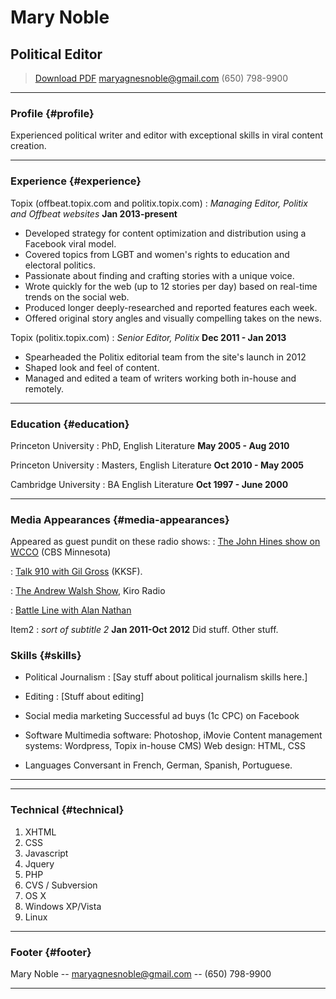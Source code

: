 # Mary Noble
## Political Editor

> [Download PDF](resume.pdf)
> [maryagnesnoble@gmail.com](maryagnesnoble@gmail.com)
> (650) 798-9900

------

### Profile {#profile}

Experienced political writer and editor with exceptional skills in viral content creation.

------

### Experience {#experience}

Topix (offbeat.topix.com and politix.topix.com)
: *Managing Editor, Politix and Offbeat websites*
  __Jan 2013-present__
  - Developed strategy for content optimization and distribution using a Facebook viral model.
  - Covered topics from LGBT and women's rights to education and electoral politics.
  - Passionate about finding and crafting stories with a unique voice.
  - Wrote quickly for the web (up to 12 stories per day) based on real-time trends on the social web.
  - Produced longer deeply-researched and reported features each week.
  - Offered original story angles and visually compelling takes on the news.

Topix (politix.topix.com)
: *Senior Editor, Politix*
 __Dec 2011 - Jan 2013__
 - Spearheaded the Politix editorial team from the site's launch in 2012
 - Shaped look and feel of content.
 - Managed and edited a team of writers working both in-house and remotely.

------

### Education {#education}

Princeton University
: PhD, English Literature
  __May 2005 - Aug 2010__

Princeton University
: Masters, English Literature
  __Oct 2010 - May 2005__

Cambridge University
: BA English Literature
  __Oct 1997 - June 2000__

------

### Media Appearances {#media-appearances}

Appeared as guest pundit on these radio shows:
: <a href="http://minnesota.cbslocal.com/audio/the-john-hines-show/6-24-john-hines-11am-hour/">The John Hines show on WCCO</a> (CBS Minnesota)</p>
: <a href="http://www.talk910.com/onair/gil-gross-48467">Talk 910 with Gil Gross</a> (KKSF).</p>
: <a href="http://kiroradio.com/category/andrew_walsh/">The Andrew Walsh Show</a>, Kiro Radio</p>
: <a href="http://www.mainstreetradionetwork.com/alan_nathan.html">Battle Line with Alan Nathan</a></p>

Item2
: *sort of subtitle 2*
  __Jan 2011-Oct 2012__
  Did stuff.
  Other stuff.

### Skills {#skills}

* Political Journalism
  : [Say stuff about political journalism skills here.]

* Editing
  : [Stuff about editing]

* Social media marketing
Successful ad buys (1c CPC) on Facebook

* Software
Multimedia software: Photoshop, iMovie
Content management systems: Wordpress, Topix in-house CMS)
Web design: HTML, CSS

* Languages
Conversant in French, German, Spanish, Portuguese.

------
-------

### Technical {#technical}

1. XHTML
1. CSS
1. Javascript
1. Jquery
1. PHP
1. CVS / Subversion
1. OS X
1. Windows XP/Vista
1. Linux

------

### Footer {#footer}

Mary Noble -- [maryagnesnoble@gmail.com](maryagnesnoble@gmail.com) -- (650) 798-9900

------
